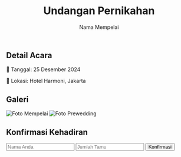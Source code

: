 
<html lang="id">
<head>
  <meta charset="UTF-8">
  <meta name="viewport" content="width=device-width, initial-scale=1.0">
  <title>Undangan Pernikahan</title>
  <link rel="stylesheet" href="style.css">
</head>
<body>
  <div class="container">
    <header>
      <h1>Undangan Pernikahan</h1>
      <p>Nama Mempelai</p>
    </header>
    <section class="event-details">
      <h2>Detail Acara</h2>
      <p>📅 Tanggal: 25 Desember 2024</p>
      <p>📍 Lokasi: Hotel Harmoni, Jakarta</p>
    </section>
    <section class="gallery">
      <h2>Galeri</h2>
      <div class="images">
        <img src="foto1.jpg" alt="Foto Mempelai">
        <img src="foto2.jpg" alt="Foto Prewedding">
      </div>
    </section>
    <section class="rsvp">
      <h2>Konfirmasi Kehadiran</h2>
      <form id="rsvp-form">
        <input type="text" id="name" placeholder="Nama Anda" required>
        <input type="number" id="guests" placeholder="Jumlah Tamu" required>
        <button type="submit">Konfirmasi</button>
      </form>
    </section>
  </div>
  <script src="script.js"></script>
</body>
</html>

